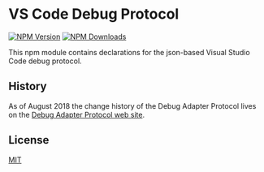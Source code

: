 # VS Code Debug Protocol

[![NPM Version](https://img.shields.io/npm/v/vscode-debugprotocol.svg)](https://npmjs.org/package/vscode-debugprotocol)
[![NPM Downloads](https://img.shields.io/npm/dm/vscode-debugprotocol.svg)](https://npmjs.org/package/vscode-debugprotocol)

This npm module contains declarations for the json-based Visual Studio Code
debug protocol.

## History

As of August 2018 the change history of the Debug Adapter Protocol lives on the
[Debug Adapter Protocol web site](https://microsoft.github.io/debug-adapter-protocol/changelog).

## License

[MIT](https://github.com/microsoft/vscode-debugadapter-node/blob/main/License.txt)
